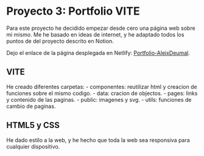 # Proyecto 3: Portfolio VITE

Para este proyecto he decidido empezar desde cero una página web sobre mi mismo.
Me he basado en ideas de internet, y he adaptado todos los puntos de del proyecto descrito en Notion.

Dejo el enlace de la página desplegada en Netlify: [Portfolio-AleixDeumal](https://aleixdeumal.netlify.app/).

## VITE
He creado diferentes carpetas: 
    - componentes: reutilizar html y creacion de funciones sobre el mismo codigo.
    - data: cracion de objectos.
    - pages: links y contenido de las paginas.
    - public: imagenes y svg.
    - utils: funciones de cambio de paginas.
    
## HTML5 y CSS

He dado estilo a la web, y he hecho que toda la web sea responsiva para cualquier dispositivo.
